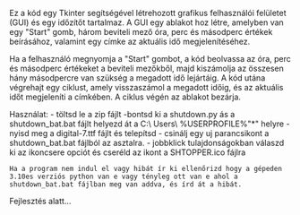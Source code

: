 Ez a kód egy Tkinter segítségével létrehozott grafikus felhasználói felületet (GUI) és egy időzítőt tartalmaz. A GUI egy ablakot hoz létre, amelyben van egy "Start" gomb, három beviteli mező óra, perc és másodperc értékek beírásához, valamint egy címke az aktuális idő megjelenítéséhez.


Ha a felhasználó megnyomja a "Start" gombot, a kód beolvassa az óra, perc és másodperc értékeket a beviteli mezőkből, majd kiszámolja az összesen hány másodpercre van szükség a megadott idő lejártáig. A kód utána végrehajt egy ciklust, amely visszaszámol a megadott időig, és az aktuális időt megjeleníti a címkében. A ciklus végén az ablakot bezárja.


Használat:
    - töltsd le a zip fájlt
    -bontsd ki a shutdown.py ás a shutdown_bat.bat fájlt helyezd át a C:\ Users\ %USERPROFILE%\"*" helyre
    -nyisd meg a digital-7.ttf fájlt és telepítsd
    - csinálj egy uj parancsikont a shutdown_bat.bat fájlból az asztalra.
    - jobbklick tulajdonságokban válaszd ki az ikoncsere opciót és cseréld az ikont a SHTOPPER.ico fájlra

    Ha a program nem indul el vagy hibát ír ki ellenőrizd hogy a gépeden 3.10es verziós python van e vagy tényleg ott van e ahol a shutdown_bat.bat fájlban meg van addva, és írd át a hibát.


Fejlesztés alatt...
